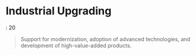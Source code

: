 # Industrial Upgrading

: 20

> Support for modernization, adoption of advanced technologies, and development of high-value-added products.
>